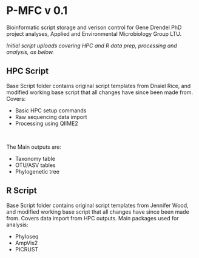 # P-MFC v 0.1
Bioinformatic script storage and verison control for Gene Drendel PhD project analyses, Applied and Environmental Microbiology Group LTU.

*Initial script uploads covering HPC and R data prep, processing and analysis, as below.*

## HPC Script
Base Script folder contains original script templates from Dnaiel Rice, and modified working base script that all changes have since been made from.
Covers:<br>
* Basic HPC setup commands
* Raw sequencing data import
* Processing using QIIME2
<br>

The Main outputs are:<br>
* Taxonomy table
* OTU/ASV tables
* Phylogenetic tree

## R Script
Base Script folder contains original script templates from Jennifer Wood, and modified working base script that all changes have since been made from.
Covers data import from HPC outputs. Main packages used for analysis: 
* Phyloseq 
* AmpVis2 
* PICRUST
